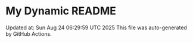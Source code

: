# My Dynamic README
Updated at: Sun Aug 24 06:29:59 UTC 2025
This file was auto-generated by GitHub Actions.
